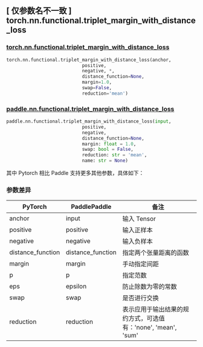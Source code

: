 ## [ 仅参数名不一致 ] torch.nn.functional.triplet_margin_with_distance_loss

### [torch.nn.functional.triplet_margin_with_distance_loss](https://pytorch.org/docs/stable/generated/torch.nn.functional.triplet_margin_with_distance_loss.html?highlight=triplet_margin_with_distance_loss#torch.nn.functional.triplet_margin_with_distance_loss)

```python
torch.nn.functional.triplet_margin_with_distance_loss(anchor,
                            positive,
                            negative, *,
                            distance_function=None,
                            margin=1.0,
                            swap=False,
                            reduction='mean')
```

### [paddle.nn.functional.triplet_margin_with_distance_loss](https://www.paddlepaddle.org.cn/documentation/docs/zh/api/paddle/nn/functional/triplet_margin_with_distance_loss_cn.html)

```python
paddle.nn.functional.triplet_margin_with_distance_loss(input,
                            positive,
                            negative,
                            distance_function=None,
                            margin: float = 1.0,
                            swap: bool = False,
                            reduction: str = 'mean',
                            name: str = None)
```

其中 Pytorch 相⽐ Paddle ⽀持更多其他参数，具体如下：
### 参数差异
| PyTorch       | PaddlePaddle | 备注                                                   |
| ------------- | ------------ | ------------------------------------------------------ |
| anchor          | input         | 输入 Tensor                                     |
| positive          | positive         | 输入正样本                                 |
| negative          | negative         | 输入负样本                                     |
| distance_function | distance_function |  指定两个张量距离的函数                                      |
| margin          | margin         |  手动指定间距                                  |
| p          | p         | 指定范数                                 |
| eps          | epsilon         | 防止除数为零的常数                                  |
| swap          | swap         | 是否进行交换                                  |
| reduction          | reduction         | 表示应用于输出结果的规约方式，可选值有：'none', 'mean', 'sum'                         |
